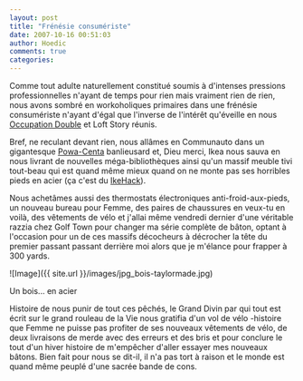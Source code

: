 ```yaml
---
layout: post
title: "Frénésie consumériste"
date: 2007-10-16 00:51:03
author: Hoedic
comments: true
categories: 
---
```



Comme tout adulte naturellement constitué soumis à d'intenses pressions professionnelles n'ayant de temps pour rien mais vraiment rien de rien, nous avons sombré en workoholiques primaires dans une frénésie consumériste n'ayant d'égal que l'inverse de l'intérêt qu'éveille en nous [Occupation Double](http://occupationdouble.canoe.ca/) et Loft Story réunis.

Bref, ne reculant devant rien, nous allâmes en Communauto dans un gigantesque [Powa-Centa](http://en.wikipedia.org/wiki/Power_centre) banlieusard et, Dieu merci, Ikea nous sauva en nous livrant de nouvelles méga-bibliothèques ainsi qu'un massif meuble tivi tout-beau qui est quand même mieux quand on ne monte pas ses horribles pieds en acier (ça c'est du [IkeHack](http://martinepage.com/blog/2007/08/02/ikea-of-montreal/)).

Nous achetâmes aussi des thermostats électroniques anti-froid-aux-pieds, un nouveau bureau pour Femme, des paires de chaussures en veux-tu en voilà, des vêtements de vélo et j'allai même vendredi dernier d'une véritable razzia chez Golf Town pour changer ma série complète de bâton, optant à l'occasion pour un de ces massifs décocheurs à décrocher la tête du premier passant passant derrière moi alors que je m'élance pour frapper à 300 yards.

![Image]({{ site.url }}/images/jpg_bois-taylormade.jpg)
<div class="photoattrib">Un bois... en acier</div>



Histoire de nous punir de tout ces pêchés, le Grand Divin par qui tout est écrit sur le grand rouleau de la Vie nous gratifia d'un vol de vélo -histoire que Femme ne puisse pas profiter de ses nouveaux vêtements de vélo, de deux livraisons de merde avec des erreurs et des bris et pour conclure le tout d'un hiver histoire de m'empêcher d'aller essayer mes nouveaux bâtons. Bien fait pour nous se dit-il, il n'a pas tort à raison et le monde est quand même peuplé d'une sacrée bande de cons.